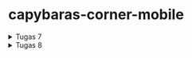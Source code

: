 ﻿# capybaras-corner-mobile
<details>
<summary> Tugas 7 </summary>

1. Jelaskan apa yang dimaksud dengan stateless widget dan stateful widget, dan jelaskan perbedaan dari keduanya.
2. Sebutkan widget apa saja yang kamu gunakan pada proyek ini dan jelaskan fungsinya.
3. Apa fungsi dari setState()? Jelaskan variabel apa saja yang dapat terdampak dengan fungsi tersebut.
4. Jelaskan perbedaan antara const dengan final.
5. Jelaskan bagaimana cara kamu mengimplementasikan checklist-checklist di atas.

=============== 1 ===============
<br/>
Stateless dan stateful adalah dua jenis keadaan widget yang ada pada flutter. Stateless widget artinya adalah widget yang menampilkan data yang tetap/konstan atau tidak sering berubah. Kebalikannya, stateful widget digunakan ketika kita ingin menampilkan data yang sering berubah selama berjalannya aplikasi. Contoh simple stateful widget seperti label yang menunjukkan sebuah counter, tentu akan menunjukkan angka yang berubah (incrementing) sedangkan contoh stateless misalkan label yang menunjukkan nama aplikasi.
<br/>
=============== 2 ===============
<br/>
| Widget                       | Kegunaan                                                                                                             |
|------------------------------|----------------------------------------------------------------------------------------------------------------------|
| `MaterialApp`                | Root aplikasi dengan struktur Material Design, menyediakan navigasi dan tema.                                       |
| `ThemeData`                  | Mengatur tema visual aplikasi, seperti warna, font, dan gaya lainnya.                                               |
| `ColorScheme.fromSwatch`     | Membuat skema warna dari palet warna yang dipilih, menetapkan `primarySwatch` dan warna sekunder.                   |
| `MyHomePage`                 | Widget yang akan menjadi halaman beranda atau home page dari aplikasi.                                              |
| `MyApp`                      | Custom widget sebagai root aplikasi, menyusun `MaterialApp` dan pengaturan tema serta halaman awal.                 |
| `runApp`                     | Fungsi untuk menjalankan aplikasi, menampilkan widget utama (`MyApp`) dalam hierarchy aplikasi Flutter.             |
| `Scaffold`                   | Menyediakan struktur halaman dasar dengan `AppBar` dan `body`.                                                      |
| `AppBar`                     | Toolbar di bagian atas halaman, menampilkan judul dan ikon aplikasi.                                                |
| `Text`                       | Menampilkan teks statis pada layar. Digunakan untuk judul, sambutan, dan informasi lainnya.                         |
| `Padding`                    | Menambahkan jarak di sekitar widget untuk tata letak yang lebih rapi.                                               |
| `Column`                     | Menyusun widget secara vertikal, seperti teks dan kartu dalam halaman.                                              |
| `Row`                        | Menyusun widget secara horizontal, seperti `InfoCard` dalam satu baris.                                             |
| `InfoCard`                   | Custom widget yang menampilkan informasi sederhana (judul dan konten).                                              |
| `ItemCard`                   | Custom widget untuk ikon dan teks opsional. Respon `onTap` untuk interaksi pengguna.                               |
| `GridView.count`             | Menampilkan grid dengan jumlah kolom tetap, seperti `ItemCard` dalam 3 kolom.                                       |
| `Card`                       | Menampilkan kotak dengan elevasi, memberikan tampilan visual untuk `InfoCard`.                                      |
| `Material`                   | Menambahkan efek Material Design pada `ItemCard`, seperti warna latar belakang dan sudut melengkung.               |
| `InkWell`                    | Menambahkan efek klik pada `ItemCard` dan menampilkan `SnackBar` saat ditekan.                                      |
| `SnackBar`                   | Menampilkan pesan sementara di bagian bawah layar, sebagai respons ketika `ItemCard` ditekan.                      |
| `MediaQuery.of(context)`     | Mengambil ukuran layar untuk menyesuaikan tampilan secara responsif.                                                |
| `SizedBox`                   | Menambahkan jarak vertikal antara elemen-elemen dalam kolom.                                                        |
<br/>
=============== 3 ===============
<br/>
setState() digunakan untuk memberi sinyal framework bahwa isi dari sebuah `StatefulWidget` telah berubah dan butuh dicek.
setState() hanya berdampak pada variabel atau data yang berada dalam State dari widget tersebut, khususnya variabel-variabel yang digunakan dalam metode build. Variabel yang terpengaruh antara lain:
1. Variabel dengan nilai dinamis atau bisa berubah: Variabel seperti int counter, String text, atau List items yang diinisialisasi dalam State widget bisa diubah, dan setState() akan memperbarui tampilan sesuai perubahan tersebut.
2. Data yang ditampilkan di UI: Semua data yang digunakan di dalam build method, seperti teks, gambar, ukuran, atau warna, jika terhubung dengan variabel dalam state yang berubah, akan terpengaruh oleh setState().
3. Properti widget: Jika suatu properti dari widget bergantung pada nilai variabel dalam State, maka perubahan nilai tersebut juga mempengaruhi tampilan widget. Misalnya, properti color dari widget Container yang bergantung pada nilai dari variabel dalam state.
<br/>
=============== 4 ===============
<br/>

| Sifat                         | `const`                              | `final`                            | 
|-------------------------------|--------------------------------------|------------------------------------|
| Waktu penentuan nilai         | Compile-time                         | Run-time                           | 
| Dapat berubah nilainya?       | Tidak                                | Tidak                              | 
| Penggunaan pada variabel instance? | Tidak bisa                        | Bisa                               | 
| Memerlukan kata kunci `static` untuk class-level konstanta? | Ya                                  | Tidak (tidak bisa const)  | 
| Bersifat immutable (tidak dapat diubah) | Ya, mutlak (benar-benar konstan) | Ya, tetapi nilai di-set saat run-time | 
| Cocok untuk                   | Nilai konstan di seluruh aplikasi    | Nilai yang diketahui saat run-time dan hanya di-set sekali | 
| Contoh                         | `static const double pi = 3.14;`    | `final DateTime now = DateTime.now();` |

<br/>
=============== 5 ===============
<br/>
Hal pertama yang dilakukan adalah membuat file baru bernama ``menu.dart`` pada folder lib. Lalu memindahkan class `MyHomePage` dari ``main.dart`` kemudian mengubah jenisnya menjadi stateless widget. Kemudian mengisi isi class `MyHomePage` sesuai definisi yang diperlukan suatu stateless widget. Lalu juga menambahkan 3 variable Strings (nama, kelas, npm) sebagai data yang ditunjukkan pada info card nanti.

Selanjutnya, membuat class baru bernama `InfoCard` di ``menu.dart`` yang akan menunjukkan data nama, kelas, npm yang di-define pada `MyHomePage`. class `InfoCard` ini akan membuat suatu widget Card yang berbentuk kotak dan akan menampilkan data dan title dari data tersebut.

Kemudian buat class `ItemHomePage` yang punya atribut name, icon, dan colors. name disini bertipe String, icon bertipe IconData, colors bertipe MaterialColor. Lalu buat konstruktor untuk class ini. Jadi tiap instance ItemHomePage akan memiliki name, icon, dan colors.

Kembali ke Class `MyHomePage`, tambahkan list of `ItemHomePage` sebagai button-button yang ingin ditambahkan. Pada buttonnya kita bisa memberi warna yang kita inginkan sesuai dengan yang kita masukkan pada pembuatan instance `ItemHomePage` nya.

Kemudian untuk menunjukkan bentuk button dan logic buttonnya, kita buat class `ItemCard`. yang akan memiliki variable class nya yaitu instance dari `ItemHomePage`. Build context dari `ItemCard` akan mengembalikan widget Material dengan color dan icon diambil dari attribut `ItemHomePage`. Kemudian ketika di-click, akan menunjukkan snackbar yang memberi pesan "Kamu telah menekan tombol (nama tombol)".

Setelah itu, kita perlu mengintegrasikan class-class ini ke Home Page. Widget yang akan di-build akan berupa scaffold yang mana kita harus mendefine AppBar dan Body nya. 
<br/>
</details>

<details>
<summary> Tugas 8 </summary>
  1. Apa kegunaan const di Flutter? Jelaskan apa keuntungan ketika menggunakan const pada kode Flutter. Kapan sebaiknya kita menggunakan
const, dan kapan sebaiknya tidak digunakan? <br/>
  2. Jelaskan dan bandingkan penggunaan Column dan Row pada Flutter. Berikan contoh implementasi dari masing-masing layout widget ini!<br/>
  3. Sebutkan apa saja elemen input yang kamu gunakan pada halaman form yang kamu buat pada tugas kali ini. Apakah terdapat elemen input
Flutter lain yang tidak kamu gunakan pada tugas ini? Jelaskan!<br/>
  4. Bagaimana cara kamu mengatur tema (theme) dalam aplikasi Flutter agar aplikasi yang dibuat konsisten? Apakah kamu mengimplementasikan
tema pada aplikasi yang kamu buat?<br/>
  5. Bagaimana cara kamu menangani navigasi dalam aplikasi dengan banyak halaman pada Flutter?

=============== 1 ===============
<br/>
Const di flutter berguna sebagai penanda bahwa suatu variable itu konstan. Berbeda dengan final, const ditentukan nilainya saat compile time jadi dapat mempercepat jalannya aplikasi. Sebaiknya gunakan const pada variable/pemanggilan fungsi yang tidak akan berubah statenya. Const sebaiknya tidak digunakan pada variable atau instansiasi suatu class yang akan membutuhkan/dapat nilainya ketika runtime.
<br/>
=============== 2 ===============
<br/>
1. Widget Column
Column adalah widget yang menyusun elemen-elemen secara vertikal (dari atas ke bawah). Widget ini berguna untuk menumpuk komponen secara vertikal, misalnya daftar teks atau tombol yang harus disusun dalam satu kolom.
```dart
Column(
  mainAxisAlignment: MainAxisAlignment.center, // Menempatkan widget di tengah vertikal
  crossAxisAlignment: CrossAxisAlignment.center, // Menempatkan widget di tengah horizontal
  children: [
    Text('Hello'),
    Text('Welcome to Flutter'),
    ElevatedButton(
      onPressed: () {},
      child: Text('Click Me'),
    ),
  ],
)
```
2. Widget Row
Row adalah widget yang menyusun elemen-elemen secara horizontal (dari kiri ke kanan). Widget ini sering digunakan ketika Anda ingin menempatkan elemen-elemen yang perlu ditampilkan secara berdampingan, misalnya ikon dan teks dalam satu baris.
```dart
Row(
  mainAxisAlignment: MainAxisAlignment.spaceEvenly, // Menyebar widget secara merata
  crossAxisAlignment: CrossAxisAlignment.center, // Menempatkan widget di tengah vertikal
  children: [
    Icon(Icons.home, size: 32),
    Text('Home'),
    Icon(Icons.settings, size: 32),
    Text('Settings'),
  ],
)
```
<br/>
=============== 3 ===============
<br/>
1. TextFormField: adalah widget dasar yang sering dipakai untuk input teks seperti nama, alamat, atau deskripsi. Elemen ini bisa digunakan dengan validator untuk memeriksa validitas input.
Dalam Project ini saya hanya menggunakan TextFormField, mungkin untuk pemilihan `Chill Level` saya bisa menggunakan slider.

Widget form input lainnya, yang sering dipakai:
- DropdownButtonFormField: Sering digunakan untuk memilih dari sekumpulan pilihan tetap, seperti kategori produk atau jenis kelamin.
- Checkbox: Untuk input yang hanya memerlukan pilihan "ya" atau "tidak," seperti setuju pada syarat dan ketentuan.
- Radio: Jika pilihan terbatas pada satu opsi dari beberapa, misalnya, pilihan jenis pembayaran.
- Slider: Berguna untuk memilih nilai numerik dalam rentang tertentu, seperti intensitas atau level sesuatu.
- Switch: Biasanya digunakan untuk pengaturan aktif/nonaktif, misalnya, notifikasi aplikasi.
- DatePicker: Menampilkan kalender untuk memilih tanggal, seperti pada formulir pemesanan.
- TimePicker: Untuk memilih waktu spesifik, misalnya untuk pengaturan jadwal.

<br/>
=============== 4 ===============
<br/>
Pada tanggal readme ini ditulis ``12/11/2024``, saya baru menggunakan widget ``ThemeData`` pada ``main.dart`` untuk mengatur theme color aplikasi. Saya juga menerapkan ``IconThemeData`` pada bagian AppBar di ``menu.dart``. Untuk pengaplikasian theme warna aplikasinya, dapat menggunakan ``Theme.of(context)``.
<br/>
=============== 5 ===============
<br/>
Tentu saja dengan widget Navigator adalah yang paling umum, cara kerjanya bisa dibayangkan sebagai stack of screens. Dimana ketika ingin berganti screen (dari top of stack) kita bisa lakukan push sebuah screen(widget), pop, ataupun mengganti top of stack dengan screen lain secara langsung. Penggunaan stack ini memungkinkan pengguna untuk rollback ke screen sebelumnya (dengan pop stack).
<br/>
</details>
